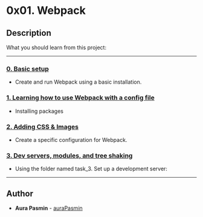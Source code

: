 # 0x01. Webpack

## Description

What you should learn from this project:

---

### [0. Basic setup](./task_0/package.json)

* Create and run Webpack using a basic installation.

### [1. Learning how to use Webpack with a config file](./task_1/js/dashboard_main.js)

* Installing packages

### [2. Adding CSS & Images](./task_2/package.json)

* Create a specific configuration for Webpack.

### [3. Dev servers, modules, and tree shaking](./task_3/modules/body/body.css)

* Using the folder named task_3. Set up a development server:

---
## Author
* **Aura Pasmin** - [auraPasmin](https://github.com/auraPasmin)

